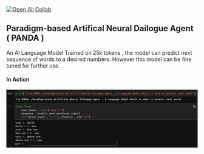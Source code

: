 
[![Open All Collab](https://colab.research.google.com/assets/colab-badge.svg)](https://colab.research.google.com/github/vivek09thakur/PANDA/blob/main/PANDA.ipynb)

## Paradigm-based Artifical Neural Dailogue Agent ( PANDA )

An AI Language Model Trained on 25k tokens , the model can predict next sequence of words to a desired numbers. However this model can be fine tuned for further use. 

#### In Action
![image](Assets/SS1.jpg)

